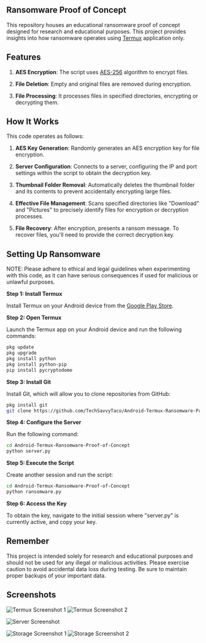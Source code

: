 ## Ransomware Proof of Concept

This repository houses an educational ransomware proof of concept designed for research and educational purposes. This project provides insights into how ransomware operates using [Termux](https://en.wikipedia.org/wiki/Termux) application only.


## Features

1. **AES Encryption**: The script uses [AES-256](https://en.wikipedia.org/wiki/Advanced_Encryption_Standard) algorithm to encrypt files.

2. **File Deletion**: Empty and original files are removed during encryption.

3. **File Processing**: It processes files in specified directories, encrypting or decrypting them.


## How It Works
This code operates as follows:


1. **AES Key Generation**: Randomly generates an AES encryption key for file encryption.

2. **Server Configuration**: Connects to a server, configuring the IP and port settings within the script to obtain the decryption key.

3. **Thumbnail Folder Removal**: Automatically deletes the thumbnail folder and its contents to prevent accidentally encrypting large files.

4. **Effective File Management**: Scans specified directories like "Download" and "Pictures" to precisely identify files for encryption or decryption processes.

5. **File Recovery**: After encryption, presents a ransom message. To recover files, you'll need to provide the correct decryption key.


## Setting Up Ransomware
NOTE: Please adhere to ethical and legal guidelines when experimenting with this code, as it can have serious consequences if used for malicious or unlawful purposes.


**Step 1: Install Termux**

Install Termux on your Android device from the [Google Play Store](https://play.google.com/store/apps/details?id=com.termux&hl=en_US).

**Step 2: Open Termux**

Launch the Termux app on your Android device and run the following commands:

```bash
pkg update
pkg upgrade
pkg install python
pkg install python-pip
pip install pycryptodome
```

**Step 3: Install Git**

Install Git, which will allow you to clone repositories from GitHub:

```bash
pkg install git
git clone https://github.com/TechSavvyTaco/Android-Termux-Ransomware-Proof-of-Concept/
```

**Step 4: Configure the Server**

Run the following command:

```bash
cd Android-Termux-Ransomware-Proof-of-Concept
python server.py
```

**Step 5: Execute the Script**

Create another session and run the script:

```bash
cd Android-Termux-Ransomware-Proof-of-Concept
python ransomware.py
```

**Step 6: Access the Key**

To obtain the key, navigate to the initial session where "server.py" is currently active, and copy your key.


## Remember

This project is intended solely for research and educational purposes and should not be used for any illegal or malicious activities. Please exercise caution to avoid accidental data loss during testing. Be sure to maintain proper backups of your important data.


## Screenshots

![Termux Screenshot 1](images/termux-screenshot-1.jpg)
![Termux Screenshot 2](images/termux-screenshot-2.jpg)

![Server Screenshot](images/server-screenshot.jpg)

![Storage Screenshot 1](images/storage-screenshot-1.jpg)
![Storage Screenshot 2](images/storage-screenshot-2.jpg)
